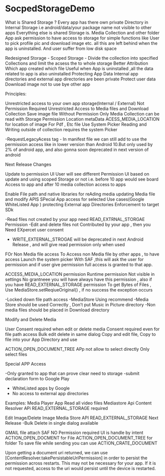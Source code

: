 # SocpedStorageDemo

What is Shared Storage ?
Every app has there own private Directory in Internal Storage
i.e android/data/your package name not visible to other apps
Everything else is shared Storage is. Media Collection  and other folder
App ask permission to have access to storage for simple functions like User to pick profile pic and download image etc. all this are left behind when the app is uninstalled. And user suffer from low disk space

Redesigned Storage - 
Scoped Storage - 
Divide the collection into specified Collections and limit the acsess the to whole storage 
Better Attribution
Which  app created which file 
Useful when App is uninstalled ,all the data related to app is also uninstalled 
Protecting App Data
Internal app directories and external app directories are been private
Protect user data
Download image not to use bye other app

Principles:

Unrestricted access to your own app storage(Internal / External)
Not Permission Required
Unrestricted Access  to Media files and Download Collection
Save image file Without Permission
Only Media  Collection can be read with Storage Permission
 Location metaData ACESS_MEDIA_LOCATION for location of image 
For Pdf , Etc  file Use System Picker 
Reading and Writing outside of collection requires the system Picker

-RequestLegacyAcess tag -  In manifest file we can still add to use the permission access like in lower version than Android 10.But only used by 2% of android app, and also  gonna soon deprecated in next version of android

Next Release Changes 

Update to permission UI
User will see different Permission UI based on update and using scoped Storage or not i.e. before 10 app would see board Access to app and after 10 media collection access to apps

Enable File path and native libraries for reAding media
updating Media file and modify APIS
SPecial App access for selected Use cases(Google WhiteListed App )
protecting External app Directories
Enforcement to target SDk

-Read files not created by your app need READ_EXTRNAL_STORGAE Permission
-Edit and delete files not Contributed by your app , then you Need EXpercet user consent

- WRITE_EXTERNAL_STROGAE will be deprecated in next Android Release , and will give read permission only when used

FOr Non Media file access
To Access non Media file by other apps , to have access Launch the system picker 
With SAF ,this will ask the user for permission and if user give permission full access is granted to that app.


ACCESS_MEDIA_LOCATION permission
Runtime permission
Not visible in settings 
No grantneee you will have always have this permission , also if you have READ_EXTERNAL_STORAGE permission
To get Bytes of Files , Use MediaStore.setReqiueOriginal() , if no success  the exception occurs

-Locked down file path access
-MediaStore Using recommend
-Media Store should be used Correctly , Don’t put Music in Picture directory
-Non media files should be placed in Download directory

Modify and Delete Media
 
User Consent required when edit or delete media
Consent required even for file path access
Bulk edit delete in same dialog
Copy and edit file, Copy to file into your App Directory and use


ACTION_OPEN_DOCUMENT_TREE
APp not allow to select directly
Only select files 

Special APP Access

-Only granted to app that can prove clear need to storage 
-submit declaration form to Google Play
- WhiteListed apps by Google
- No access to external app directories 


Examples: 
Media Player App 
Read all video files
Mediastore Api 
Content Resolver APi
READ_EXTERNAL_STORAGE required

Edit Image/Delete Image
Media Store API 
READ_EXTERNAL_STORAGE 
Next Release -Bulk Delete in single dialog available

GMAIL file attach
SAF
NO Permission required
UI is handle by intent 
ACTION_OPEN_DOCMENT for File
ACTION_OPEN_DOCUMENT_TREE for folder
To save file while sending you can use ACTION_CRATE_DOCUMENT



  Upon getting a document uri returned, we can use
  [ContentResolver.takePersistableUriPermission] in order to persist the
   permission across restarts.
   This may not be necessary for your app. If it is not requested, access
    to the uri would persist until the device is restarted.
       

